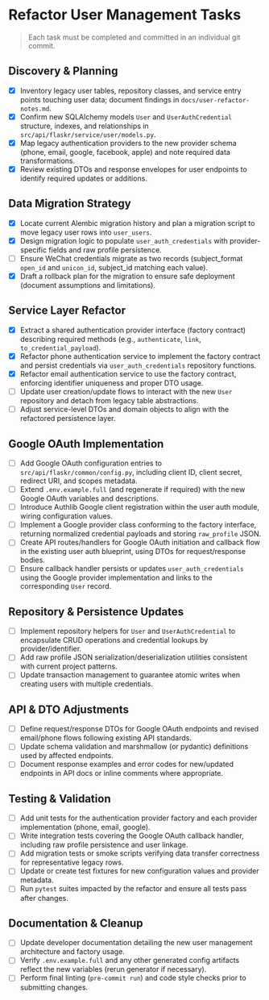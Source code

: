 # Refactor User Management Tasks

> Each task must be completed and committed in an individual git commit.

## Discovery & Planning
- [x] Inventory legacy user tables, repository classes, and service entry points touching user data; document findings in `docs/user-refactor-notes.md`.
- [x] Confirm new SQLAlchemy models `User` and `UserAuthCredential` structure, indexes, and relationships in `src/api/flaskr/service/user/models.py`.
- [x] Map legacy authentication providers to the new provider schema (phone, email, google, facebook, apple) and note required data transformations.
- [x] Review existing DTOs and response envelopes for user endpoints to identify required updates or additions.

## Data Migration Strategy
- [x] Locate current Alembic migration history and plan a migration script to move legacy user rows into `user_users`.
- [x] Design migration logic to populate `user_auth_credentials` with provider-specific fields and raw profile persistence.
- [ ] Ensure WeChat credentials migrate as two records (subject_format `open_id` and `unicon_id`, subject_id matching each value).
- [x] Draft a rollback plan for the migration to ensure safe deployment (document assumptions and limitations).

## Service Layer Refactor
- [x] Extract a shared authentication provider interface (factory contract) describing required methods (e.g., `authenticate`, `link`, `to_credential_payload`).
- [x] Refactor phone authentication service to implement the factory contract and persist credentials via `user_auth_credentials` repository functions.
- [x] Refactor email authentication service to use the factory contract, enforcing identifier uniqueness and proper DTO usage.
- [ ] Update user creation/update flows to interact with the new `User` repository and detach from legacy table abstractions.
- [ ] Adjust service-level DTOs and domain objects to align with the refactored persistence layer.

## Google OAuth Implementation
- [ ] Add Google OAuth configuration entries to `src/api/flaskr/common/config.py`, including client ID, client secret, redirect URI, and scopes metadata.
- [ ] Extend `.env.example.full` (and regenerate if required) with the new Google OAuth variables and descriptions.
- [ ] Introduce Authlib Google client registration within the user auth module, wiring configuration values.
- [ ] Implement a Google provider class conforming to the factory interface, returning normalized credential payloads and storing `raw_profile` JSON.
- [ ] Create API routes/handlers for Google OAuth initiation and callback flow in the existing user auth blueprint, using DTOs for request/response bodies.
- [ ] Ensure callback handler persists or updates `user_auth_credentials` using the Google provider implementation and links to the corresponding `User` record.

## Repository & Persistence Updates
- [ ] Implement repository helpers for `User` and `UserAuthCredential` to encapsulate CRUD operations and credential lookups by provider/identifier.
- [ ] Add raw profile JSON serialization/deserialization utilities consistent with current project patterns.
- [ ] Update transaction management to guarantee atomic writes when creating users with multiple credentials.

## API & DTO Adjustments
- [ ] Define request/response DTOs for Google OAuth endpoints and revised email/phone flows following existing API standards.
- [ ] Update schema validation and marshmallow (or pydantic) definitions used by affected endpoints.
- [ ] Document response examples and error codes for new/updated endpoints in API docs or inline comments where appropriate.

## Testing & Validation
- [ ] Add unit tests for the authentication provider factory and each provider implementation (phone, email, google).
- [ ] Write integration tests covering the Google OAuth callback handler, including raw profile persistence and user linkage.
- [ ] Add migration tests or smoke scripts verifying data transfer correctness for representative legacy rows.
- [ ] Update or create test fixtures for new configuration values and provider metadata.
- [ ] Run `pytest` suites impacted by the refactor and ensure all tests pass after changes.

## Documentation & Cleanup
- [ ] Update developer documentation detailing the new user management architecture and factory usage.
- [ ] Verify `.env.example.full` and any other generated config artifacts reflect the new variables (rerun generator if necessary).
- [ ] Perform final linting (`pre-commit run`) and code style checks prior to submitting changes.
